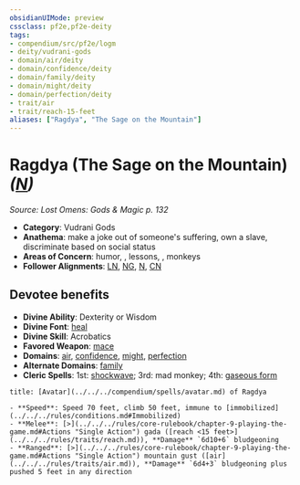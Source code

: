 ```yaml
---
obsidianUIMode: preview
cssclass: pf2e,pf2e-deity
tags:
- compendium/src/pf2e/logm
- deity/vudrani-gods
- domain/air/deity
- domain/confidence/deity
- domain/family/deity
- domain/might/deity
- domain/perfection/deity
- trait/air
- trait/reach-15-feet
aliases: ["Ragdya", "The Sage on the Mountain"]
---
```

# Ragdya (The Sage on the Mountain) *([N](../../../rules/traits/neutral-b1.md))*  
*Source: Lost Omens: Gods & Magic p. 132*  

- **Category**: Vudrani Gods
- **Anathema**: make a joke out of someone's suffering, own a slave, discriminate based on social status
- **Areas of Concern**: humor, , lessons, , monkeys
- **Follower Alignments**: [LN](../../../rules/traits/lawful-neutral-b1.md), [NG](../../../rules/traits/neutral-good-b1.md), [N](../../../rules/traits/neutral-b1.md), [CN](../../../rules/traits/chaotic-neutral-b1.md)

## Devotee benefits

- **Divine Ability**: Dexterity or Wisdom
- **Divine Font**: [heal](../../spells/heal.md)
- **Divine Skill**: Acrobatics
- **Favored Weapon**: [mace](../../equipment/items/mace.md)
- **Domains**: [air](../domains.md#Air), [confidence](../domains.md#Confidence), [might](../domains.md#Might), [perfection](../domains.md#Perfection)
- **Alternate Domains**: [family](../domains.md#Family)
- **Cleric Spells**: 1st: [shockwave](../../spells/shockwave-logm.md); 3rd: mad monkey; 4th: [gaseous form](../../spells/gaseous-form.md)

```ad-embed-avatar
title: [Avatar](../../../compendium/spells/avatar.md) of Ragdya

- **Speed**: Speed 70 feet, climb 50 feet, immune to [immobilized](../../../rules/conditions.md#Immobilized)
- **Melee**: [>](../../../rules/core-rulebook/chapter-9-playing-the-game.md#Actions "Single Action") gada ([reach <15 feet>](../../../rules/traits/reach.md)), **Damage** `6d10+6` bludgeoning
- **Ranged**: [>](../../../rules/core-rulebook/chapter-9-playing-the-game.md#Actions "Single Action") mountain gust ([air](../../../rules/traits/air.md)), **Damage** `6d4+3` bludgeoning plus pushed 5 feet in any direction
```

